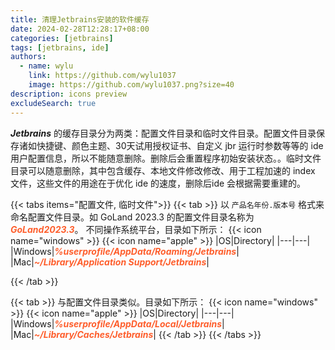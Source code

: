 ```yaml
---
title: 清理Jetbrains安装的软件缓存
date: 2024-02-28T12:28:17+08:00
categories: [jetbrains]
tags: [jetbrains, ide]
authors:
  - name: wylu
    link: https://github.com/wylu1037
    image: https://github.com/wylu1037.png?size=40
description: icons preview
excludeSearch: true
---
```


<font style="font-style:italic;font-weight:bold;">Jetbrains</font> 的缓存目录分为两类：配置文件目录和临时文件目录。配置文件目录保存诸如快捷键、颜色主题、30天试用授权证书、自定义 jbr 运行时参数等等的 ide 用户配置信息，所以不能随意删除。删除后会重置程序初始安装状态。。临时文件目录可以随意删除，其中包含缓存、本地文件修改修改、用于工程加速的 index 文件，这些文件的用途在于优化 ide 的速度，删除后ide 会根据需要重建的。


{{< tabs items="配置文件, 临时文件">}}
  {{< tab >}}
    以 `产品名年份.版本号` 格式来命名配置文件目录。如 GoLand 2023.3 的配置文件目录名称为 <font style="font-weight:bold;color:#fe5e2c;font-style:italic;">GoLand2023.3</font>。
    不同操作系统平台，目录如下所示：
    {{< icon name="windows" >}}
    {{< icon name="apple" >}}
    |OS|Directory|
    |---|---|
    |Windows|<font style="font-weight:bold;color:#fe5e2c;font-style:italic;">%userprofile/AppData/Roaming/Jetbrains</font>|
    |Mac|<font style="font-weight:bold;color:#fe5e2c;font-style:italic;">~/Library/Application Support/Jetbrains</font>|

  {{< /tab >}}

  {{< tab >}}
    与配置文件目录类似。目录如下所示：
    {{< icon name="windows" >}}
    {{< icon name="apple" >}}
    |OS|Directory|
    |---|---|
    |Windows|<font style="font-weight:bold;color:#fe5e2c;font-style:italic;">%userprofile/AppData/Local/Jetbrains</font>|
    |Mac|<font style="font-weight:bold;color:#fe5e2c;font-style:italic;">~/Library/Caches/Jetbrains</font>|
  {{< /tab >}}
{{< /tabs >}}

